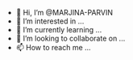 - 👋 Hi, I’m @MARJINA-PARVIN
- 👀 I’m interested in ...
- 🌱 I’m currently learning ...
- 💞️ I’m looking to collaborate on ...
- 📫 How to reach me ...

<!---
MARJINA-PARVIN/MARJINA-PARVIN is a ✨ special ✨ repository because its `README.md` (this file) appears on your GitHub profile.
You can click the Preview link to take a look at your changes.
--->

